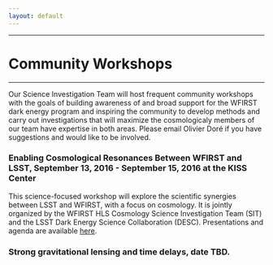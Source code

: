 ```yaml
---
layout: default
---
```


***

# Community Workshops

***

Our Science Investigation Team will host frequent community workshops with the goals of building awareness of and broad support for the WFIRST dark energy program and inspiring the community to develop methods and carry out investigations that will maximize the cosmologicaly members of our team have expertise in both areas. Please email Olivier Doré if you have suggestions and would like to be involved.


### Enabling Cosmological Resonances Between WFIRST and LSST, September 13, 2016 - September 15, 2016 at the KISS Center

This science-focused workshop will explore the scientific synergies between LSST and WFIRST, with a focus on cosmology. It is jointly organized by the WFIRST HLS Cosmology Science Investigation Team (SIT) and the LSST Dark Energy Science Collaboration (DESC). Presentations and agenda are available [here](https://conference.ipac.caltech.edu/wfirst_lsst/).

### Strong gravitational lensing and time delays, date TBD.
